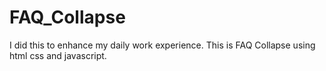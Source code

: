 # FAQ_Collapse
I did this to enhance my daily work experience. This is FAQ Collapse using html css and javascript. 
